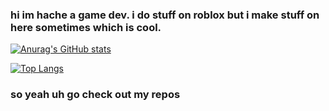 ### hi im hache a game dev. i do stuff on roblox but i make stuff on here sometimes which is cool.

[![Anurag's GitHub stats](https://github-readme-stats.vercel.app/api?username=hache2023&show_icons=true&theme=cobalt&count_private=true&include_all_commits=true)](https://github.com/anuraghazra/github-readme-stats)

[![Top Langs](https://github-readme-stats.vercel.app/api/top-langs/?username=hache2023&langs_count=10&theme=cobalt&layout=compact)](https://github.com/anuraghazra/github-readme-stats)


### so yeah uh go check out my repos

